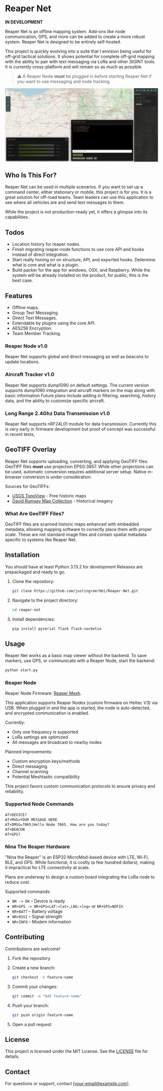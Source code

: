 # Reaper Net

**IN DEVELOPMENT**

Reaper Net is an offline mapping system. Add-ons like node communication, GPS, and more can be added to create a more robust system. Reaper Net is designed to be entirely self-hosted.

This project is quickly evolving into a suite that I envision being useful for off-grid tactical solutions. It shows potential for complete off-grid mapping with the ability to pair with text messaging via LoRa and other SIGINT tools. It is currently cross-platform and will remain so as much as possible.

> ⚠️ A Reaper Node **must** be plugged in before starting Reaper Net if you want to use messaging and node tracking.

![Reaper Net Screenshot](https://github.com/justingreerbbi/Reaper-Net/blob/main/assets/images/screenshot-1.png)

## Who Is This For?

Reaper Net can be used in multiple scenarios. If you want to set up a command center, either stationary or mobile, this project is for you. It is a great solution for off-road teams. Team leaders can use this application to see where all vehicles are and send text messages to them.

While the project is not production-ready yet, it offers a glimpse into its capabilities.

## Todos

-   Location history for reaper nodes.
-   Finish migrating reaper-node functions to use core API and hooks instead of direct integration.
-   Start really honing on on structure, API, and exported hooks. Determine what is core and what is a plugin.
-   Build packer for the app for windows, OSX, and Raspberry. While the system will be already installed on the product, for public, this is the best case.

## Features

-   Offline maps.
-   Group Text Messaging.
-   Direct Text Messages.
-   Extendable by plugins using the core API.
-   AES256 Encryption.
-   Team Member Tracking.

### Reaper Node v1.0

Reaper Net supports global and direct messaging as well as beacons to update locations.

### Aircraft Tracker v1.0

Reaper Net supports dump1090 on default settings. The current version supports dump1090 integration and aircraft markers on the map along with basic information Future plans include adding in filtering, searching, history data, and the ability to customize specific aircraft.

### Long Range 2.4Ghz Data Transmission v1.0

Reaper Net supports nRF24L01 module for data transmission. Currently this is very early in firmware development but proof of concept was successful in recent tests,

## GeoTIFF Overlay

Reaper Net supports uploading, converting, and applying GeoTIFF files. GeoTIFF files **must** use projection EPSG:3857. While other projections can be used, automatic conversion requires additional server setup. Native in-browser conversion is under consideration.

Sources for GeoTIFFs:

-   [USGS TopoView](https://ngmdb.usgs.gov/topoview/viewer/) - Free historic maps
-   [David Rumsey Map Collection](https://www.davidrumsey.com/) - Historical imagery

### What Are GeoTIFF Files?

GeoTIFF files are scanned historic maps enhanced with embedded metadata, allowing mapping software to correctly place them with proper scale. These are not standard image files and contain spatial metadata specific to systems like Reaper Net.

## Installation

You should have at least Python 3.13.2 for development Releases are prepackaged and ready to go.

1. Clone the repository:

    ```bash
    git clone https://github.com/justingreerbbi/Reaper-Net.git
    ```

2. Navigate to the project directory:

    ```bash
    cd reaper-net
    ```

3. Install dependencies:

    ```bash
    pip install pyserial flask flask-socketio
    ```

## Usage

Reaper Net works as a basic map viewer without the backend. To save markers, use GPS, or communicate with a Reaper Node, start the backend:

```bash
python start.py
```

### Reaper Node

Reaper Node Firmware: [Reaper Mesh](https://github.com/justingreerbbi/Reaper-Mesh).

This application supports Reaper Nodes (custom firmware on Heltec V3) via USB. When plugged in and the app is started, the node is auto-detected, and encrypted communication is enabled.

Currently:

-   Only one frequency is supported
-   LoRa settings are optimized
-   All messages are broadcast to nearby nodes

Planned improvements:

-   Custom encryption keys/methods
-   Direct messaging
-   Channel scanning
-   Potential Meshtastic compatibility

This project favors custom communication protocols to ensure privacy and reliability.

### Supported Node Commands

```text
AT+DEVICE?
AT+MSG=YOUR MESSAGE HERE
AT+DMSG=7065|Hello Node 7065. How are you today?
AT+BEACON
AT+GPS?
```

### Nina The Reaper Hardware

"Nina the Reaper" is an ESP32 MicroMod-based device with LTE, Wi-Fi, BLE, and GPS. While functional, it is costly (a few hundred dollars), making it impractical for LTE connectivity at scale.

Plans are underway to design a custom board integrating the LoRa node to reduce cost.

Supported commands:

-   `NR -> OK` – Device is ready
-   `NR+GPS -> NR+GPS=LAT:<lat>,LNG:<lng>` or `NR+GPS=NOFIX`
-   `NR+BATT` – Battery voltage
-   `NR+RSSI` – Signal strength
-   `NR+INFO` – Modem information

## Contributing

Contributions are welcome!

1. Fork the repository
2. Create a new branch:

    ```bash
    git checkout -b feature-name
    ```

3. Commit your changes:

    ```bash
    git commit -m "Add feature-name"
    ```

4. Push your branch:

    ```bash
    git push origin feature-name
    ```

5. Open a pull request

## License

This project is licensed under the MIT License. See the [LICENSE](LICENSE) file for details.

## Contact

For questions or support, contact \[[your-email@example.com](mailto:your-email@example.com)].
